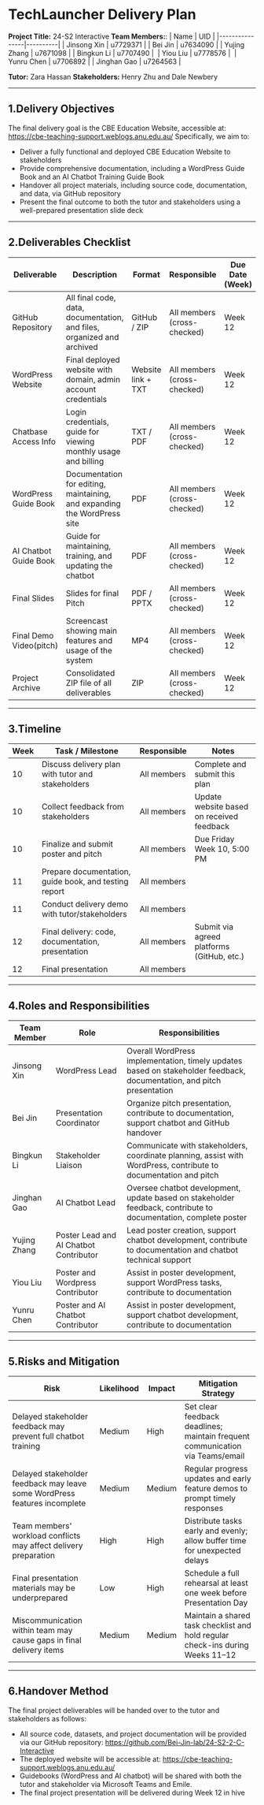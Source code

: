 # TechLauncher Delivery Plan 

**Project Title:** 24-S2 Interactive
**Team Members:**:
| Name           | UID      |
|----------------|----------|
| Jinsong Xin    | u7729371 |
| Bei Jin        | u7634090 |
| Yujing Zhang   | u7671098 |
| Bingkun Li     | u7707490 |  
| Yiou Liu       | u7778576 |  
| Yunru Chen     | u7706892 |
| Jinghan Gao    | u7264563 |

**Tutor:** Zara Hassan
**Stakeholders:** Henry Zhu and Dale Newbery  

---
## 1.Delivery Objectives
The final delivery goal is the CBE Education Website, accessible at:  https://cbe-teaching-support.weblogs.anu.edu.au/
Specifically, we aim to:
- Deliver a fully functional and deployed CBE Education Website to stakeholders
- Provide comprehensive documentation, including a WordPress Guide Book and an AI Chatbot Training Guide Book
- Handover all project materials, including source code, documentation, and data, via GitHub repository
- Present the final outcome to both the tutor and stakeholders using a well-prepared presentation slide deck

---
## 2.Deliverables Checklist

| Deliverable                | Description                                                                 | Format           | Responsible     | Due Date (Week) |
|---------------------------|-----------------------------------------------------------------------------|------------------|------------------|-----------------|
| GitHub Repository         | All final code, data, documentation, and files, organized and archived     | GitHub / ZIP     | All members (cross-checked) | Week 12         |
| WordPress Website         | Final deployed website with domain, admin account credentials                 | Website link + TXT  | All members (cross-checked) | Week 12         |
| Chatbase Access Info      | Login credentials, guide for viewing monthly usage and billing             | TXT / PDF        | All members (cross-checked) | Week 12         |
| WordPress Guide Book      | Documentation for editing, maintaining, and expanding the WordPress site   | PDF        | All members (cross-checked) | Week 12         |
| AI Chatbot Guide Book     | Guide for maintaining, training, and updating the chatbot                  | PDF       | All members (cross-checked) | Week 12         |
| Final Slides | Slides for final Pitch                                          | PDF / PPTX       | All members (cross-checked) | Week 12         |
| Final Demo Video(pitch) | Screencast showing main features and usage of the system             | MP4              | All members (cross-checked) | Week 12         |
| Project Archive           | Consolidated ZIP file of all deliverables                                  | ZIP              | All members (cross-checked) | Week 12         |

---
## 3.Timeline

| Week | Task / Milestone                                      | Responsible  | Notes                                       |
|------|--------------------------------------------------------|--------------|---------------------------------------------|
| 10   | Discuss delivery plan with tutor and stakeholders      | All members  | Complete and submit this plan               |
| 10   | Collect feedback from stakeholders                     | All members  | Update website based on received feedback   |
| 10   | Finalize and submit poster and pitch                   | All members  | Due Friday Week 10, 5:00 PM                 |
| 11   | Prepare documentation, guide book, and testing report | All members  |                                             |
| 11   | Conduct delivery demo with tutor/stakeholders          | All members  |                                             |
| 12   | Final delivery: code, documentation, presentation      | All members  | Submit via agreed platforms (GitHub, etc.)  |
| 12   | Final presentation                 | All members  |                                             |

---
## 4.Roles and Responsibilities

| Team Member   | Role                          | Responsibilities                                                                 |
|---------------|-------------------------------|----------------------------------------------------------------------------------|
| Jinsong Xin   | WordPress Lead                | Overall WordPress implementation, timely updates based on stakeholder feedback, documentation, and pitch presentation |
| Bei Jin       | Presentation Coordinator      | Organize pitch presentation, contribute to documentation, support chatbot and GitHub handover              |
| Bingkun Li    | Stakeholder Liaison           | Communicate with stakeholders, coordinate planning, assist with WordPress, contribute to documentation and pitch     |
| Jinghan Gao   | AI Chatbot Lead               | Oversee chatbot development, update based on stakeholder feedback, contribute to documentation, complete poster       |
| Yujing Zhang  | Poster Lead and AI Chatbot Contributor               | Lead poster creation, support chatbot development, contribute to documentation and chatbot technical support         |
| Yiou Liu      | Poster and Wordpress Contributor            | Assist in poster development, support WordPress tasks, contribute to documentation                                   |
| Yunru Chen    | Poster and AI Chatbot Contributor            | Assist in poster development, support chatbot development, contribute to documentation                              |

---
## 5.Risks and Mitigation

| Risk                                                                 | Likelihood | Impact | Mitigation Strategy                                                                 |
|----------------------------------------------------------------------|------------|--------|--------------------------------------------------------------------------------------|
| Delayed stakeholder feedback may prevent full chatbot training       | Medium     | High   | Set clear feedback deadlines; maintain frequent communication via Teams/email       |
| Delayed stakeholder feedback may leave some WordPress features incomplete | Medium     | Medium | Regular progress updates and early feature demos to prompt timely responses         |
| Team members' workload conflicts may affect delivery preparation     | High       | High   | Distribute tasks early and evenly; allow buffer time for unexpected delays          |
| Final presentation materials may be underprepared                    | Low        | High   | Schedule a full rehearsal at least one week before Presentation Day                 |
| Miscommunication within team may cause gaps in final delivery items  | Medium     | Medium | Maintain a shared task checklist and hold regular check-ins during Weeks 11–12      |

---
## 6.Handover Method
The final project deliverables will be handed over to the tutor and stakeholders as follows:
- All source code, datasets, and project documentation will be provided via our GitHub repository: https://github.com/Bei-Jin-lab/24-S2-2-C-Interactive
- The deployed website will be accessible at: https://cbe-teaching-support.weblogs.anu.edu.au/
- Guidebooks (WordPress and AI chatbot) will be shared with both the tutor and stakeholder via Microsoft Teams and Emile.
- The final project presentation will be delivered during Week 12 in hive
